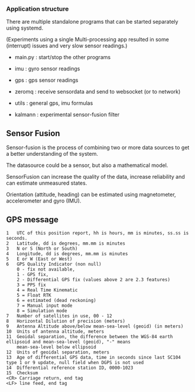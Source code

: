 

### Application structure
There are multiple standalone programs that can 
be started separately using systemd.

(Experiments using a single Multi-processing app resulted in some (interrupt) issues and very slow sensor readings.)


- main.py :  start/stop the other programs
- imu     :  gyro sensor readings  
- gps     :  gps sensor readings
- zeromq  :  receive sensordata and send to websocket (or to network)

- utils   :  general gps, imu formulas
- kalmann :  experimental sensor-fusion filter



## Sensor Fusion

Sensor-fusion is the process of combining two or more 
data sources to get a better understanding of the system.

The datasource could be a sensor, but also a mathematical model.

SensorFusion can increase the quality of the data, 
increase reliability and can estimate unmeasured states.


Orientation (attitude, heading) can be estimated
using magnetometer, accelerometer and gyro (IMU).




## GPS message

    1   UTC of this position report, hh is hours, mm is minutes, ss.ss is seconds.
    2   Latitude, dd is degrees, mm.mm is minutes
    3   N or S (North or South)
    4   Longitude, dd is degrees, mm.mm is minutes
    5   E or W (East or West)
    6   GPS Quality Indicator (non null)
        0 - fix not available,
        1 - GPS fix,
        2 - Differential GPS fix (values above 2 are 2.3 features)
        3 = PPS fix
        4 = Real Time Kinematic
        5 = Float RTK
        6 = estimated (dead reckoning)
        7 = Manual input mode
        8 = Simulation mode
    7   Number of satellites in use, 00 - 12
    8   Horizontal Dilution of precision (meters)
    9   Antenna Altitude above/below mean-sea-level (geoid) (in meters)
    10  Units of antenna altitude, meters
    11  Geoidal separation, the difference between the WGS-84 earth ellipsoid and mean-sea-level (geoid), "-" means 
        mean-sea-level below ellipsoid
    12  Units of geoidal separation, meters
    13  Age of differential GPS data, time in seconds since last SC104 type 1 or 9 update, null field when DGPS is not used
    14  Differential reference station ID, 0000-1023
    15  Checksum
    <CR> Carriage return, end tag
    <LF> line feed, end tag